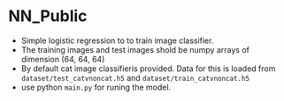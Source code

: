 # NN_Public

- Simple logistic regression to to train image classifier. 
- The training images and test images shold be numpy arrays of dimension (64, 64, 64)
- By default cat image classifieris provided. Data for this is loaded from `dataset/test_catvnoncat.h5` and `dataset/train_catvnoncat.h5`
- use python ```main.py``` for runing the model.